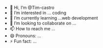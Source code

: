 - 👋 Hi, I’m @Tim-castro
- 👀 I’m interested in ... coding 
- 🌱 I’m currently learning ...web development 
- 💞️ I’m looking to collaborate on ...
- 📫 How to reach me ...
- 😄 Pronouns: ...
- ⚡ Fun fact: ...

<!---
Tim-castro/Tim-castro is a ✨ special ✨ repository because its `README.md` (this file) appears on your GitHub profile.
You can click the Preview link to take a look at your changes.
--->
